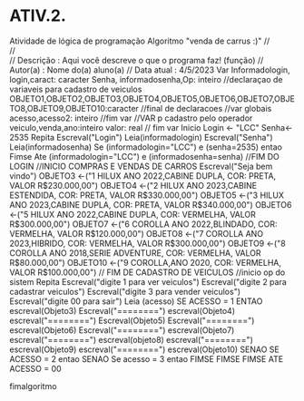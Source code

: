 # ATIV.2.
Atividade de lógica de programação
Algoritmo "venda de carrus :)"
//  
//  
// Descrição   : Aqui você descreve o que o programa faz! (função)
// Autor(a)    : Nome do(a) aluno(a)
// Data atual  : 4/5/2023
Var
Informadologin, login,caract: caracter
Senha, informadosenha,Op: inteiro
//declaraçao de variaveis para cadastro de veiculos
OBJETO1,OBJETO2,OBJETO3,OBJETO4,OBJETO5,OBJETO6,OBJETO7,OBJETO8,OBJETO9,OBJETO10:caracter
//final de declaracoes
//var globais
acesso,acesso2: inteiro
//fim var
//VAR p cadastro pelo operador
veiculo,venda,ano:inteiro
valor: real
// fim var
Inicio
Login <- "LCC"
Senha<- 2535
Repita
Escreval("Login")
Leia(informadologin)
Escreval("Senha")
Leia(informadosenha)
Se (informadologin="LCC") e (senha=2535) entao
Fimse
Ate (informadologin="LCC") e (informadosenha=senha)
//FIM DO LOGIN
//INICIO COMPRAS E VENDAS DE CARROS
 Escreval("Seja bem vindo")
OBJETO3 <-("1 HILUX ANO 2022,CABINE DUPLA, COR: PRETA, VALOR R$230.000,00")
OBJETO4 <-("2 HILUX ANO 2023,CABINE ESTENDIDA, COR: PRETA, VALOR R$330.000,00")
OBJETO5 <-("3 HILUX ANO 2023,CABINE DUPLA, COR: PRETA, VALOR R$340.000,00")
OBJETO6 <-("5 HILUX ANO 2022,CABINE DUPLA, COR: VERMELHA, VALOR R$300.000,00")
OBJETO7 <-("6 COROLLA ANO 2022,BLINDADO, COR: VERMELHA, VALOR R$120.000,00")
OBJETO8 <-("7 COROLLA ANO 2023,HIBRIDO, COR: VERMELHA, VALOR R$300.000,00")
OBJETO9 <-("8 COROLLA ANO 2018,SERIE ADVENTURE, COR: VERMELHA, VALOR R$80.000,00")
OBJETO10 <-("9 COROLLA,ANO 2020, COR: VERMELHA, VALOR R$100.000,00")
// FIM DE CADASTRO DE VEICULOS
//inicio op do sistem
Repita
Escreval("digite 1 para ver veiculos")
Escreval("digite 2 para cadastrar veiculos")
Escreval("digite 3 para vender veiculos")
Escreval("digite 00 para sair")
Leia (acesso)
    SE ACESSO = 1 ENTAO
escreval(Objeto3)
Escreval("========")
escreval(Objeto4)
escreval("========")
Escreval(Objeto5)
Escreval("========")
escreval(Objeto6)
Escreval("========")
escreval(Objeto7)
escreval("========")
escreval(objeto8)
escreval("========")
escreval(Objeto9)
escreval("========")
escreval(Objeto10)
SENAO
    SE ACESSO = 2 entao
    SENAO
Se acesso = 3  entao
FIMSE
FIMSE
FIMSE
ATE ACESSO = 00
 
fimalgoritmo
